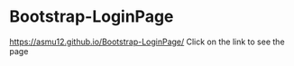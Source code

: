 # Bootstrap-LoginPage
https://asmu12.github.io/Bootstrap-LoginPage/   Click on the link to see the page
